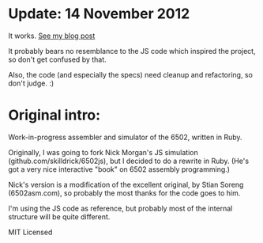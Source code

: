 # Update: 14 November 2012
It works. [See my blog post](http://0xfffc.tumblr.com/post/35751220092/6502-assembler-and-simulator-in-ruby)

It probably bears no resemblance to the JS code
which inspired the project, so don't get confused
by that.

Also, the code (and especially the specs) need
cleanup and refactoring, so don't judge. :)

# Original intro:
Work-in-progress assembler and simulator of the 6502,
written in Ruby.

Originally, I was going to fork Nick Morgan's JS simulation
(github.com/skilldrick/6502js), but I decided to do a
rewrite in Ruby. (He's got a very nice interactive "book"
on 6502 assembly programming.)

Nick's version is a modification of the excellent original,
by Stian Soreng (6502asm.com), so probably the most thanks
for the code goes to him.

I'm using the JS code as reference, but probably most of
the internal structure will be quite different.

MIT Licensed
